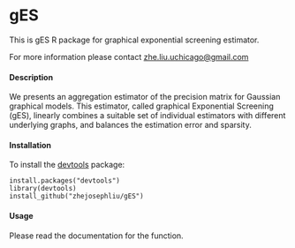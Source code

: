 # gES

This is gES R package for graphical exponential screening estimator. 

For more information please contact zhe.liu.uchicago@gmail.com

#### Description

We presents an aggregation estimator of the precision matrix for Gaussian graphical models. This estimator, called graphical Exponential Screening (gES), linearly combines a suitable set of individual estimators with different underlying graphs, and balances the estimation error and sparsity.

#### Installation

To install the [devtools](https://cran.r-project.org/package=devtools) package:

    install.packages("devtools")
    library(devtools)
    install_github("zhejosephliu/gES")

#### Usage

Please read the documentation for the function.
